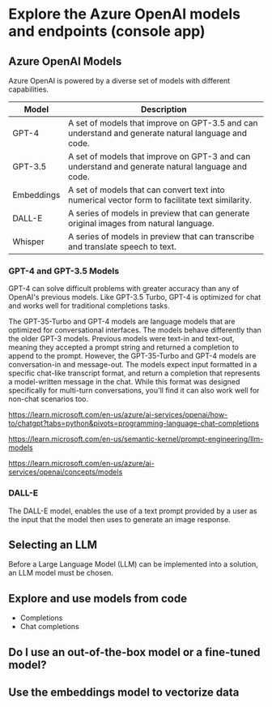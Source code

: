 # Explore the Azure OpenAI models and endpoints (console app)

## Azure OpenAI Models

Azure OpenAI is powered by a diverse set of models with different capabilities.

| Model | Description |
| -- | --- |
| GPT-4 | A set of models that improve on GPT-3.5 and can understand and generate natural language and code. |
| GPT-3.5 | A set of models that improve on GPT-3 and can understand and generate natural language and code. |
| Embeddings | A set of models that can convert text into numerical vector form to facilitate text similarity. |
| DALL-E | A series of models in preview that can generate original images from natural language. |
| Whisper | A series of models in preview that can transcribe and translate speech to text. |

### GPT-4 and GPT-3.5 Models

GPT-4 can solve difficult problems with greater accuracy than any of OpenAI's previous models. Like GPT-3.5 Turbo, GPT-4 is optimized for chat and works well for traditional completions tasks.

The GPT-35-Turbo and GPT-4 models are language models that are optimized for conversational interfaces. The models behave differently than the older GPT-3 models. Previous models were text-in and text-out, meaning they accepted a prompt string and returned a completion to append to the prompt. However, the GPT-35-Turbo and GPT-4 models are conversation-in and message-out. The models expect input formatted in a specific chat-like transcript format, and return a completion that represents a model-written message in the chat. While this format was designed specifically for multi-turn conversations, you'll find it can also work well for non-chat scenarios too.

https://learn.microsoft.com/en-us/azure/ai-services/openai/how-to/chatgpt?tabs=python&pivots=programming-language-chat-completions

https://learn.microsoft.com/en-us/semantic-kernel/prompt-engineering/llm-models

https://learn.microsoft.com/en-us/azure/ai-services/openai/concepts/models

### DALL-E

The DALL-E model, enables the use of a text prompt provided by a user as the input that the model then uses to generate an image response.

## Selecting an LLM

Before a Large Language Model (LLM) can be implemented into a solution, an LLM model must be chosen.





## Explore and use models from code

- Completions
- Chat completions



## Do I use an out-of-the-box model or a fine-tuned model?

## Use the embeddings model to vectorize data
